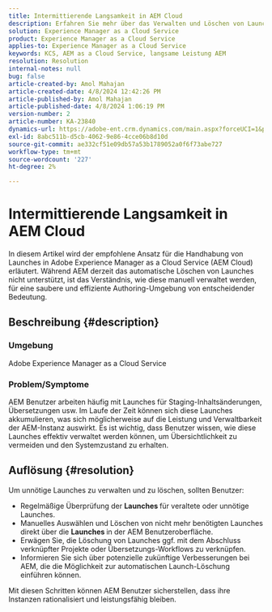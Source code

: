 ```yaml
---
title: Intermittierende Langsamkeit in AEM Cloud
description: Erfahren Sie mehr über das Verwalten und Löschen von Launches in Adobe Experience Manager, um die Systemleistung zu gewährleisten.
solution: Experience Manager as a Cloud Service
product: Experience Manager as a Cloud Service
applies-to: Experience Manager as a Cloud Service
keywords: KCS, AEM as a Cloud Service, langsame Leistung AEM
resolution: Resolution
internal-notes: null
bug: false
article-created-by: Amol Mahajan
article-created-date: 4/8/2024 12:42:26 PM
article-published-by: Amol Mahajan
article-published-date: 4/8/2024 1:06:19 PM
version-number: 2
article-number: KA-23840
dynamics-url: https://adobe-ent.crm.dynamics.com/main.aspx?forceUCI=1&pagetype=entityrecord&etn=knowledgearticle&id=65e93f6f-a5f5-ee11-a1fd-6045bd04ed02
exl-id: 8abc511b-d5cb-4062-9e86-4cce06b8d10d
source-git-commit: ae332cf51e09db57a53b1789052a0f6f73abe727
workflow-type: tm+mt
source-wordcount: '227'
ht-degree: 2%

---
```


# Intermittierende Langsamkeit in AEM Cloud


In diesem Artikel wird der empfohlene Ansatz für die Handhabung von Launches in Adobe Experience Manager as a Cloud Service (AEM Cloud) erläutert. Während AEM derzeit das automatische Löschen von Launches nicht unterstützt, ist das Verständnis, wie diese manuell verwaltet werden, für eine saubere und effiziente Authoring-Umgebung von entscheidender Bedeutung.

## Beschreibung {#description}


### <b>Umgebung</b>

Adobe Experience Manager as a Cloud Service



### <b>Problem/Symptome</b>

AEM Benutzer arbeiten häufig mit Launches für Staging-Inhaltsänderungen, Übersetzungen usw. Im Laufe der Zeit können sich diese Launches akkumulieren, was sich möglicherweise auf die Leistung und Verwaltbarkeit der AEM-Instanz auswirkt. Es ist wichtig, dass Benutzer wissen, wie diese Launches effektiv verwaltet werden können, um Übersichtlichkeit zu vermeiden und den Systemzustand zu erhalten.








## Auflösung {#resolution}


Um unnötige Launches zu verwalten und zu löschen, sollten Benutzer:

- Regelmäßige Überprüfung der <b>Launches </b>für veraltete oder unnötige Launches.
- Manuelles Auswählen und Löschen von nicht mehr benötigten Launches direkt über die <b>Launches </b>in der AEM Benutzeroberfläche.
- Erwägen Sie, die Löschung von Launches ggf. mit dem Abschluss verknüpfter Projekte oder Übersetzungs-Workflows zu verknüpfen.
- Informieren Sie sich über potenzielle zukünftige Verbesserungen bei AEM, die die Möglichkeit zur automatischen Launch-Löschung einführen können.


Mit diesen Schritten können AEM Benutzer sicherstellen, dass ihre Instanzen rationalisiert und leistungsfähig bleiben.
